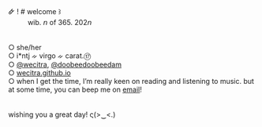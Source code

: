🜸 ! # welcome ꒱ </br>
          &nbsp;&nbsp;&nbsp;&nbsp;&nbsp;&nbsp;&nbsp;&nbsp;&nbsp; wib. 𝘯 of 365. 202𝘯   </br></br></br>
○ she/her </br>
○ i*ntj  ᨀ virgo ᨀ carat.⑰ </br>
○ <a href="https://github.com/wecitra/">@wecitra</a>, <a href="https://github.com/doobeedoobeedam/">@doobeedoobeedam</a> </br>
○ <a href="https://wecitra.github.io">wecitra.github.io</a></br>
○ when I get the time, I’m really keen on reading and listening to music. but at some time, you can beep me on <a href="mailto:wecitra49@gmail.com">email</a>! </br></br></br>
wishing you a great day! ς(>‿<.)

<!--- <img align="right" src = "https://github-readme-stats.vercel.app/api/top-langs/?username=doobeedoobeedam&layout=compact"> --->
<!--- #🌻 she/her </br> --->
<!--- #🌻 i*tj ; ♍ ; 🟣🔴 </br> --->
<!--- #🌻 carat 💎 ; woozidan 🍚</br> --->
<!--- #🌻 web programming ; 17's songs ; 90's songs ; summer songs </br> --->
<!--- #🌻 beep me <a href="mailto:wecitra49@gmail.com">wecitra49@gmail.com</a> --->

<!--- <p>&nbsp;<img align="center" src="https://github-readme-stats.vercel.app/api?username=doobeedoobeedam&show_icons=true&locale=en" alt="doobeedoobeedam"/></p> --->

<!--- <p><img align="center" src="https://github-readme-streak-stats.herokuapp.com/?user=doobeedoobeedam&" alt="doobeedoobeedam" /></p> --->
